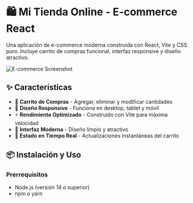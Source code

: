 # 🛍️ Mi Tienda Online - E-commerce React

Una aplicación de e-commerce moderna construida con React, Vite y CSS puro. Incluye carrito de compras funcional, interfaz responsive y diseño atractivo.

![E-commerce Screenshot](https://images.unsplash.com/photo-1556742049-0cfed4f6a45d?w=600)

## ✨ Características

- 🛒 **Carrito de Compras** - Agregar, eliminar y modificar cantidades
- 📱 **Diseño Responsive** - Funciona en desktop, tablet y móvil
- ⚡ **Rendimiento Optimizado** - Construido con Vite para máxima velocidad
- 🎨 **Interfaz Moderna** - Diseño limpio y atractivo
- 🔄 **Estado en Tiempo Real** - Actualizaciones instantáneas del carrito


## 📦 Instalación y Uso

### Prerrequisitos
- Node.js (versión 14 o superior)
- npm o yarn
